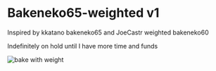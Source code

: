 # Bakeneko65-weighted v1
Inspired by kkatano bakeneko65 and JoeCastr weighted bakeneko60

Indefinitely on hold until I have more time and funds

![bake with weight](https://user-images.githubusercontent.com/79072507/167282907-844f5167-c5bb-4a6b-bd1f-3fd177c75fef.PNG)
